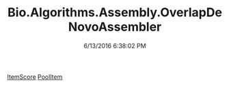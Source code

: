﻿---
title: Bio.Algorithms.Assembly.OverlapDeNovoAssembler
date: 6/13/2016 6:38:02 PM
---

[ItemScore](T-Bio.Algorithms.Assembly.OverlapDeNovoAssembler.ItemScore.html)
[PoolItem](T-Bio.Algorithms.Assembly.OverlapDeNovoAssembler.PoolItem.html)
